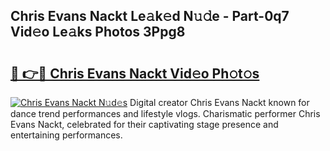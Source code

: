 ## Chris Evans Nackt Le𝚊k𝚎d N𝚞𝚍e - Part-0q7 Vid𝚎o Le𝚊ks Photos 3Ppg8

# <h2><a href="http://fb9z3c.evod.top/?m=Chris+Evans+Nackt">🔗 👉🔴 Chris Evans Nackt Vid𝚎o Ph𝚘t𝚘s</a></h2>

[![Chris Evans Nackt N𝚞d𝚎s](https://i.imgur.com/8V9OHl7.gif)](http://fb9z3c.evod.top/?m=Chris+Evans+Nackt)
Digital creator Chris Evans Nackt known for dance trend performances and lifestyle vlogs. Charismatic performer Chris Evans Nackt, celebrated for their captivating stage presence and entertaining performances. 
